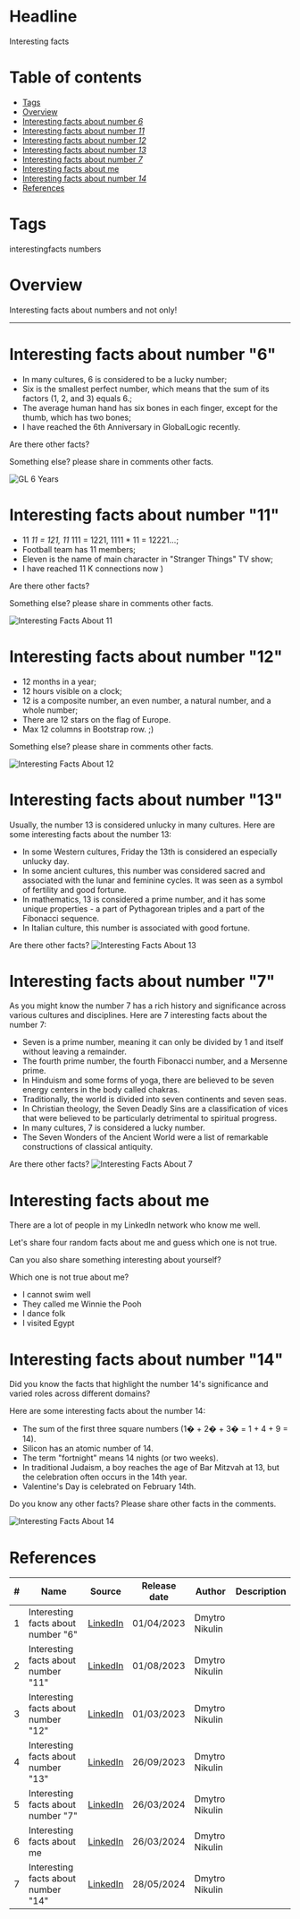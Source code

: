 # Headline

Interesting facts

# Table of contents

- [Tags](./InterestingFacts.md#tags)
- [Overview](./InterestingFacts.md#overview)
- [Interesting facts about number *6*](./InterestingFacts.md#interesting-facts-about-number-6)
- [Interesting facts about number *11*](./InterestingFacts.md#interesting-facts-about-number-11)
- [Interesting facts about number *12*](./InterestingFacts.md#interesting-facts-about-number-12)
- [Interesting facts about number *13*](./InterestingFacts.md#interesting-facts-about-number-13)
- [Interesting facts about number *7*](./InterestingFacts.md#interesting-facts-about-number-7)
- [Interesting facts about me](./InterestingFacts.md#interesting-facts-about-me)
- [Interesting facts about number *14*](./InterestingFacts.md#interesting-facts-about-number-14)
- [References](./InterestingFacts.md#references)

# Tags

interestingfacts numbers

# Overview

Interesting facts about numbers and not only!

---

# Interesting facts about number "6"

- In many cultures, 6 is considered to be a lucky number;
- Six is the smallest perfect number, which means that the sum of its factors (1, 2, and 3) equals 6.;
- The average human hand has six bones in each finger, except for the thumb, which has two bones;
- I have reached the 6th Anniversary in GlobalLogic recently.

Are there other facts?

Something else? please share in comments other facts.

<img src="./Images/GL6Years.png" alt="GL 6 Years" />

# Interesting facts about number "11"

- 11 *11 = 121, 11* 111 = 1221, 1111 * 11 = 12221...;
- Football team has 11 members;
- Eleven is the name of main character in "Stranger Things" TV show;
- I have reached 11 K connections now )

Are there other facts?

Something else? please share in comments other facts.

<img src="./Images/InterestingFactsAbout11.jpg" alt="Interesting Facts About 11" />

# Interesting facts about number "12"

- 12 months in a year;
- 12 hours visible on a clock;
- 12 is a composite number, an even number, a natural number, and a whole number;
- There are 12 stars on the flag of Europe.
- Max 12 columns in Bootstrap row. ;)

Something else? please share in comments other facts.

<img src="./Images/InterestingFactsAbout12.jpg" alt="Interesting Facts About 12" />

# Interesting facts about number "13"

Usually, the number 13 is considered unlucky in many cultures.
Here are some interesting facts about the number 13:

- In some Western cultures, Friday the 13th is considered an especially unlucky day.
- In some ancient cultures, this number was considered sacred and associated with the lunar and feminine cycles. It was seen as a symbol of fertility and good fortune.
- In mathematics, 13 is considered a prime number, and it has some unique properties - a part of Pythagorean triples and a part of the Fibonacci sequence.
- In Italian culture, this number is associated with good fortune.

Are there other facts?
<img src="./Images/InterestingFactsAbout13.jpg" alt="Interesting Facts About 13" />

# Interesting facts about number "7"

As you might know the number 7 has a rich history and significance across various cultures and disciplines.
Here are 7 interesting facts about the number 7:

- Seven is a prime number, meaning it can only be divided by 1 and itself without leaving a remainder.
- The fourth prime number, the fourth Fibonacci number, and a Mersenne prime.
- In Hinduism and some forms of yoga, there are believed to be seven energy centers in the body called chakras.
- Traditionally, the world is divided into seven continents and seven seas.
- In Christian theology, the Seven Deadly Sins are a classification of vices that were believed to be particularly detrimental to spiritual progress.
- In many cultures, 7 is considered a lucky number.
- The Seven Wonders of the Ancient World were a list of remarkable constructions of classical antiquity.

Are there other facts?
<img src="./Images/InterestingFactsAbout7.png" alt="Interesting Facts About 7" />

# Interesting facts about me

There are a lot of people in my LinkedIn network who know me well.

Let's share four random facts about me and guess which one is not true.

Can you also share something interesting about yourself?

Which one is not true about me?

- I cannot swim well
- They called me Winnie the Pooh
- I dance folk
- I visited Egypt

# Interesting facts about number "14"

Did you know the facts that highlight the number 14's significance and varied roles across different domains?

Here are some interesting facts about the number 14:

- The sum of the first three square numbers (1� + 2� + 3� = 1 + 4 + 9 = 14).
- Silicon has an atomic number of 14.
- The term "fortnight" means 14 nights (or two weeks).
- In traditional Judaism, a boy reaches the age of Bar Mitzvah at 13, but the celebration often occurs in the 14th year.
- Valentine's Day is celebrated on February 14th.

Do you know any other facts? Please share other facts in the comments.

<img src="./Images/InterestingFactsAbout14.jpg" alt="Interesting Facts About 14" />

# References

| # | Name                 | Source                | Release date           |  Author                 | Description   |
| - | ---------------------|---------------------- |----------------------- | ----------------------- |:-------------:|
| 1 | Interesting facts about number "6" | [LinkedIn](https://www.linkedin.com/posts/dimanikulin_interestingfacts-numbers-globallogic-activity-7051457743555104769-pDkY?utm_source=share&utm_medium=member_desktop) | 01/04/2023 | Dmytro Nikulin | |
| 2 | Interesting facts about number "11"| [LinkedIn](https://www.linkedin.com/posts/dimanikulin_interestingfacts-activity-6967512359246393344-drW-?utm_source=share&utm_medium=member_desktop) | 01/08/2023 | Dmytro Nikulin | |
| 3 | Interesting facts about number "12"| [LinkedIn](https://www.linkedin.com/posts/dimanikulin_interestingfacts-activity-7031329081606483968-Xg3L?utm_source=share&utm_medium=member_desktop)| 01/03/2023 | Dmytro Nikulin | |
| 4 | Interesting facts about number "13"| [LinkedIn](https://www.linkedin.com/posts/dimanikulin_interestingfacts-activity-7112326331484258304-C2fS?utm_source=share&utm_medium=member_desktop)| 26/09/2023 | Dmytro Nikulin | |
| 5 | Interesting facts about number "7" | [LinkedIn](https://www.linkedin.com/posts/dimanikulin_numbers-interestingfacts-activity-7178308521065648130-rwAl?utm_source=share&utm_medium=member_desktop)| 26/03/2024 | Dmytro Nikulin | |
| 6 | Interesting facts about me  | [LinkedIn](https://www.linkedin.com/posts/dimanikulin_there-are-a-lot-of-people-in-my-linkedin-activity-7194653260526333953-wBiT?utm_source=share&utm_medium=member_desktop) | 26/03/2024 | Dmytro Nikulin | |
| 7 | Interesting facts about number "14" | [LinkedIn](https://www.linkedin.com/posts/dimanikulin_interestingfacts-numbers-activity-7201133644424396800-xGQA?utm_source=share&utm_medium=member_desktop) | 28/05/2024 | Dmytro Nikulin | |
